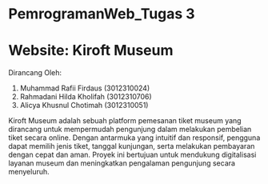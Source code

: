 # PemrogramanWeb_Tugas 3

# Website: Kiroft Museum

Dirancang Oleh:
1. Muhammad Rafii Firdaus (3012310024)
2. Rahmadani Hilda Kholifah (3012310706)
3. Alicya Khusnul Chotimah (3012310051)

Kiroft Museum adalah sebuah platform pemesanan tiket museum yang dirancang untuk mempermudah pengunjung dalam melakukan pembelian tiket secara online. 
Dengan antarmuka yang intuitif dan responsif, pengguna dapat memilih jenis tiket, tanggal kunjungan, serta melakukan pembayaran dengan cepat dan aman. 
Proyek ini bertujuan untuk mendukung digitalisasi layanan museum dan meningkatkan pengalaman pengunjung secara menyeluruh.

